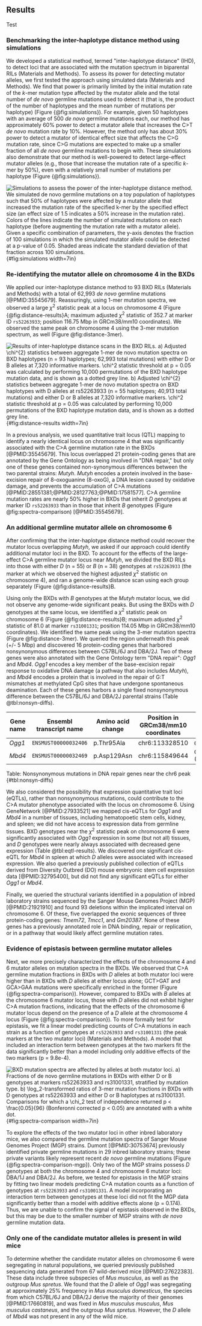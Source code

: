 ## Results

Test

### Benchmarking the inter-haplotype distance method using simulations

We developed a statistical method, termed "inter-haplotype distance" (IHD), to detect loci that are associated with the mutation spectrum in biparental RILs (Materials and Methods). 
To assess its power for detecting mutator alleles, we first tested the approach using simulated data (Materials and Methods). 
We find that power is primarily limited by the initial mutation rate of the $k$-mer mutation type affected by the mutator allele and the total number of *de novo* germline mutations used to detect it (that is, the product of the number of haplotypes and the mean number of mutations per haplotype) (Figure {@fig:simulations}). 
For example, given 50 haplotypes with an average of 500 *de novo* germline mutations each, our method has approximately 60% power to detect a mutator allele that increases the C>T *de novo* mutation rate by 10%. 
However, the method only has about 30% power to detect a mutator of identical effect size that affects the C>G mutation rate, since C>G mutations are expected to make up a smaller fraction of all *de novo* germline mutations to begin with. 
These simulations also demonstrate that our method is well-powered to detect large-effect mutator alleles (e.g., those that increase the mutation rate of a specific $k$-mer by 50%), even with a relatively small number of mutations per haplotype (Figure {@fig:simulations}).

![
**Simulations to assess the power of the inter-haplotype distance method.** 
We simulated *de novo* germline mutations on a toy population of haplotypes such that 50% of haplotypes were affected by a mutator allele that increased the mutation rate of the specified $k$-mer by the specified effect size (an effect size of 1.5 indicates a 50% increase in the mutation rate). 
Colors of the lines indicate the number of simulated mutations on each haplotype (before augmenting the mutation rate with a mutator allele). 
Given a specific combination of parameters, the y-axis denotes the fraction of 100 simulations in which the simulated mutator allele could be detected at a p-value of 0.05. 
Shaded areas indicate the standard deviation of that fraction across 100 simulations.
](images/sims.png){#fig:simulations width=7in} 

### Re-identifying the mutator allele on chromosome 4 in the BXDs

We applied our inter-haplotype distance method to 93 BXD RILs (Materials and Methods) with a total of 62,993 *de novo* germline mutations [@PMID:35545679]. 
Reassuringly, using 1-mer mutation spectra, we observed a large $\chi^{2}$ statistic peak at a locus on chromosome 4 (Figure {@fig:distance-results}A; maximum adjusted $\chi^2$ statistic of 352.7 at marker ID `rs52263933`; position 116.75 Mbp in GRCm38/mm10 coordinates). 
We observed the same peak on chromosome 4 using the 3-mer mutation spectrum, as well (Figure @fig:distance-3mer).

![
**Results of inter-haplotype distance scans in the BXD RILs.** 
**a)** Adjusted $\chi^{2}$ statistics between aggregate 1-mer *de novo* mutation spectra on BXD haplotypes (n = 93 haplotypes; 62,993 total mutations) with either *D* or *B* alleles at 7,320 informative markers. 
$\chi^2$ statistic threshold at p = 0.05 was calculated by performing 10,000 permutations of the BXD haplotype mutation data, and is shown as a dotted grey line. 
**b)** Adjusted $\chi^{2}$ statistics between aggregate 1-mer *de novo* mutation spectra on BXD haplotypes with *D* alleles at `rs52263933` (n = 55 haplotypes; 40,913 total mutations) and either *D* or *B* alleles at 7,320 informative markers. 
$\chi^2$ statistic threshold at p = 0.05 was calculated by performing 10,000 permutations of the BXD haplotype mutation data, and is shown as a dotted grey line.
](images/fig-distance-results.png){#fig:distance-results width=7in} 

In a previous analysis, we used quantitative trait locus (QTL) mapping to identify a nearly identical locus on chromosome 4 that was significantly associated with the C>A germline mutation rate in the BXDs [@PMID:35545679]. 
This locus overlapped 21 protein-coding genes that are annotated by the Gene Ontology as being involved in "DNA repair," but only one of these genes contained non-synonymous differences between the two parental strains: *Mutyh*. 
*Mutyh* encodes a protein involved in the base-excision repair of 8-oxoguanine (8-oxoG), a DNA lesion caused by oxidative damage, and prevents the accumulation of C>A mutations [@PMID:28551381;@PMID:28127763;@PMID:17581577]. 
C>A germline mutation rates are nearly 50% higher in BXDs that inherit *D* genotypes at marker ID `rs52263933` than in those that inherit *B* genotypes (Figure @fig:spectra-comparison) [@PMID:35545679].

### An additional germline mutator allele on chromosome 6

After confirming that the inter-haplotype distance method could recover the mutator locus overlapping *Mutyh*, we asked if our approach could identify additional mutator loci in the BXD. 
To account for the effects of the large-effect C>A germline mutator locus near *Mutyh*, we divided the BXD RILs into those with either *D* (n = 55) or *B* (n = 38) genotypes at `rs52263933` (the marker at which we observed the highest adjusted $\chi^{2}$ statistic on chromosome 4), and ran a genome-wide distance scan using each group separately (Figure {@fig:distance-results}B.

Using only the BXDs with *B* genotypes at the *Mutyh* mutator locus, we did not observe any genome-wide significant peaks. 
But using the BXDs with *D* genotypes at the same locus, we identified a $\chi^{2}$ statistic peak on chromosome 6 (Figure {@fig:distance-results}B; maximum adjusted $\chi^2$ statistic of 81.0 at marker `rs31001331`; position 114.05 Mbp in GRCm38/mm10 coordinates). 
We identified the same peak using the 3-mer mutation spectra (Figure @fig:distance-3mer). 
We queried the region underneath this peak (+/- 5 Mbp) and discovered 16 protein-coding genes that harbored nonsynonymous differences between C57BL/6J and DBA/2J. 
Two of these genes were also annotated with the Gene Ontology term "DNA repair": *Ogg1* and *Mbd4*. 
*Ogg1* encodes a key member of the base-excision repair response to oxidative DNA damage (a pathway that also includes *Mutyh*), and *Mbd4* encodes a protein that is involved in the repair of G:T mismatches at methylated CpG sites that have undergone spontaneous deamination. 
Each of these genes harbors a single fixed nonsynonymous difference between the C57BL/6J and DBA/2J parental strains (Table @tbl:nonsyn-diffs). 

| Gene name | Ensembl transcript name | Amino acid change | Position in GRCm38/mm10 coordinates | SIFT prediction | 
| - | - | - | - | - |
| *Ogg1* | `ENSMUST00000032406` | p.Thr95Ala | chr6:113328510 | `0.84` (tolerant/benign) | 
| *Mbd4* | `ENSMUST00000032469` | p.Asp129Asn | chr6:115849644 | `0.02` (intolerant/deleterious) | 

Table: Nonsynonymous mutations in DNA repair genes near the chr6 peak {#tbl:nonsyn-diffs}

We also considered the possibility that expression quantitative trait loci (eQTLs), rather than nonsynonymous mutations, could contribute to the C>A mutator phenotype associated with the locus on chromosome 6. 
Using GeneNetwork [@PMID:27933521] we mapped cis-eQTLs for *Ogg1* and *Mbd4* in a number of tissues, including hematopoetic stem cells, kidney, and spleen; we did not have access to expression data from germline tissues. 
BXD genotypes near the $\chi^{2}$ statistic peak on chromosome 6 were significantly associated with *Ogg1* expression in some (but not all) tissues, and *D* genotypes were nearly always associated with decreased gene expression (Table @tbl:eqtl-results). 
We discovered one significant cis-eQTL for *Mbd4* in spleen at which *D* alleles were associated with increased expression.
We also queried a previously published collection of eQTLs derived from Diversity Outbred (DO) mouse embryonic stem cell expression data [@PMID:32795400], but did not find any significant eQTLs for either *Ogg1* or *Mbd4*.

Finally, we queried the structural variants identified in a population of inbred laboratory strains sequenced by the Sanger Mouse Genomes Project (MGP) [@PMID:21921910] and found 93 deletions within the implicated interval on chromosome 6. 
Of these, five overlapped the exonic sequences of three protein-coding genes: *Tmem72*, *Tmcc1*, and *Gm20387*. 
None of these genes has a previously annotated role in DNA binding, repair or replication, or in a pathway that would likely affect germline mutation rates.

### Evidence of epistasis between germline mutator alleles

Next, we more precisely characterized the effects of the chromosome 4 and 6 mutator alleles on mutation spectra in the BXDs. 
We observed that C>A germline mutation fractions in BXDs with *D* alleles at both mutator loci were higher than in BXDs with *D* alleles at either locus alone; GCT>GAT and GCA>GAA mutations were specifically enriched in the former (Figure {@fig:spectra-comparison}). 
However, compared to BXDs with *B* alleles at the chromosome 6 mutator locus, those with *D* alleles did not exhibit higher C>A mutation fractions, indicating that the effects of the chromosome 6 mutator locus depend on the presence of a *D* allele at the chromosome 4 locus (Figure {@fig:spectra-comparison}). 
To more formally test for epistasis, we fit a linear model predicting counts of C>A mutations in each strain as a function of genotypes at `rs52263933` and `rs31001331` (the peak markers at the two mutator loci) (Materials and Methods). 
A model that included an interaction term between genotypes at the two markers fit the data significantly better than a model including only additive effects of the two markers (p = 9.8e-4).

![
**BXD mutation spectra are affected by alleles at both mutator loci.** 
**a)** Fractions of *de novo* germline mutations in BXDs with either *D* or *B* genotypes at markers `rs52263933` and `rs31001331`, stratified by mutation type. 
**b)** $\log_2$-transformed ratios of 3-mer mutation fractions in BXDs with *D* genotypes at `rs52263933` and either *D* or *B* haplotypes at `rs31001331`.
Comparisons for which a $\chi_2$ test of independence returned p < $\frac{0.05}{96}$ (Bonferonni corrected p < 0.05) are annotated with a white dot.
](images/fig-spectra-comparison.png){#fig:spectra-comparison width=7in} 

To explore the effects of the two mutator loci in other inbred laboratory mice, we also compared the germline mutation spectra of Sanger Mouse Genomes Project (MGP) strains. 
Dumont [@PMID:30753674] previously identified private germline mutations in 29 inbred laboratory strains; these private variants likely represent recent *de novo* germline mutations (Figure {@fig:spectra-comparison-mgp}). 
Only two of the MGP strains possess *D* genotypes at both the chromosome 4 and chromosome 6 mutator loci: DBA/1J and DBA/2J. 
As before, we tested for epistasis in the MGP strains by fitting two linear models predicting C>A mutation counts as a function of genotypes at `rs52263933` and `rs31001331`. 
A model incorporating an interaction term between genotypes at these loci did not fit the MGP data significantly better than a model with additive effects alone (p = 0.174). 
Thus, we are unable to confirm the signal of epistasis observed in the BXDs, but this may be due to the smaller number of MGP strains with *de novo* germline mutation data.

### Only one of the candidate mutator alleles is present in wild mice 

To determine whether the candidate mutator alleles on chromosome 6 were segregating in natural populations, we queried previously published sequencing data generated from 67 wild-derived mice [@PMID:27622383]. 
These data include three subspecies of *Mus musculus*, as well as the outgroup *Mus spretus*. 
We found that the *D* allele of *Ogg1* was segregating at approximately 25% frequency in *Mus musculus domesticus*, the species from which C57BL/6J and DBA/2J derive the majority of their genomes [@PMID:17660819], and was fixed in *Mus musculus musculus*, *Mus musculus castaneus*, and the outgroup *Mus spretus*. 
However, the *D* allele of *Mbd4* was not present in any of the wild mice.

